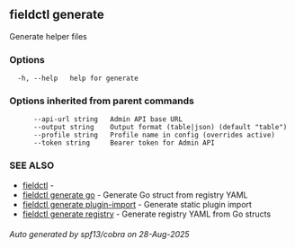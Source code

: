 ## fieldctl generate

Generate helper files

### Options

```
  -h, --help   help for generate
```

### Options inherited from parent commands

```
      --api-url string   Admin API base URL
      --output string    Output format (table|json) (default "table")
      --profile string   Profile name in config (overrides active)
      --token string     Bearer token for Admin API
```

### SEE ALSO

* [fieldctl](fieldctl.md)	 - 
* [fieldctl generate go](fieldctl_generate_go.md)	 - Generate Go struct from registry YAML
* [fieldctl generate plugin-import](fieldctl_generate_plugin-import.md)	 - Generate static plugin import
* [fieldctl generate registry](fieldctl_generate_registry.md)	 - Generate registry YAML from Go structs

###### Auto generated by spf13/cobra on 28-Aug-2025
